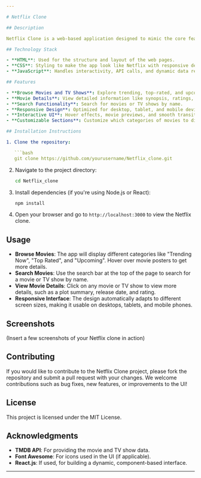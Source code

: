 ```yaml
---

# Netflix Clone

## Description

Netflix Clone is a web-based application designed to mimic the core features of the popular streaming service, Netflix. Built using HTML, CSS, and JavaScript, this project allows users to browse movies and TV shows, view detailed information about each title, and explore categories like "Trending Now", "Top Rated", and "Upcoming".

## Technology Stack

- **HTML**: Used for the structure and layout of the web pages.
- **CSS**: Styling to make the app look like Netflix with responsive design.
- **JavaScript**: Handles interactivity, API calls, and dynamic data rendering.

## Features

- **Browse Movies and TV Shows**: Explore trending, top-rated, and upcoming titles.
- **Movie Details**: View detailed information like synopsis, ratings, and release dates.
- **Search Functionality**: Search for movies or TV shows by name.
- **Responsive Design**: Optimized for desktop, tablet, and mobile devices.
- **Interactive UI**: Hover effects, movie previews, and smooth transitions.
- **Customizable Sections**: Customize which categories of movies to display (Trending, Top Rated, etc.).

## Installation Instructions

1. Clone the repository:

   ```bash
   git clone https://github.com/yourusername/Netflix_clone.git
   ```

2. Navigate to the project directory:

   ```bash
   cd Netflix_clone
   ```

3. Install dependencies (if you're using Node.js or React):

   ```bash
   npm install
   ```

4. Open your browser and go to `http://localhost:3000` to view the Netflix clone.

## Usage

- **Browse Movies**: The app will display different categories like "Trending Now", "Top Rated", and "Upcoming". Hover over movie posters to get more details.
- **Search Movies**: Use the search bar at the top of the page to search for a movie or TV show by name.
- **View Movie Details**: Click on any movie or TV show to view more details, such as a plot summary, release date, and rating.
- **Responsive Interface**: The design automatically adapts to different screen sizes, making it usable on desktops, tablets, and mobile phones.

## Screenshots

(Insert a few screenshots of your Netflix clone in action)

## Contributing

If you would like to contribute to the Netflix Clone project, please fork the repository and submit a pull request with your changes. We welcome contributions such as bug fixes, new features, or improvements to the UI!

## License

This project is licensed under the MIT License.

## Acknowledgments

- **TMDB API**: For providing the movie and TV show data.
- **Font Awesome**: For icons used in the UI (if applicable).
- **React.js**: If used, for building a dynamic, component-based interface.

---
```

